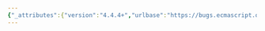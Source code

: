```yaml
---
{"_attributes":{"version":"4.4.4+","urlbase":"https://bugs.ecmascript.org/","maintainer":"dherman@mozilla.com"},"bug":{"bug_id":1776,"creation_ts":"2013-08-13 10:18:00 -0700","short_desc":"15.8.2.24: Typo \"cosh\" -> \"sinh\"","delta_ts":"2013-08-23 08:23:45 -0700","product":"Draft for 6th Edition","component":"editorial issue","version":"Rev 16: July 15, 2013 Draft","rep_platform":"All","op_sys":"All","bug_status":"RESOLVED","resolution":"FIXED","priority":"Normal","bug_severity":"normal","everconfirmed":true,"reporter":{"uid":"andrebargull","name":"André Bargull"},"assigned_to":{"uid":"allen","name":"Allen Wirfs-Brock"},"cc":"sanyamc","long_desc":[{"commentid":4875,"comment_count":0,"who":{"uid":"andrebargull","name":"André Bargull"},"bug_when":"2013-08-13 10:18:30 -0700","thetext":"15.8.2.24 Math.sinh(x), NOTE:\n\nChange \"cosh\" to \"sinh\""},{"commentid":4886,"comment_count":1,"who":{"uid":"allen","name":"Allen Wirfs-Brock"},"bug_when":"2013-08-14 15:37:00 -0700","thetext":"fixed in rev17 editor's draft"},{"commentid":5202,"comment_count":2,"who":{"uid":"allen","name":"Allen Wirfs-Brock"},"bug_when":"2013-08-23 08:23:45 -0700","thetext":"fixed in rev17, August 23, 2013 draft"}]}}
---
```

